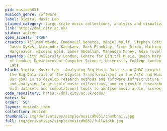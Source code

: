 ```yaml
---
pid: musicdh051
musicdh_genre: software
label: Digital Music Lab
claimed_category: large-scale music collections, analysis and visualization
link: http://dml.city.ac.uk/
status: active
open_access: 'TRUE'
creators: Tillman Weyde, Emmanouil Benetos, Daniel Wolff, Stephen Cottrell, Dan Tidhar,
  Jason Dykes, Alexander Kachkaev, Mark Plumbley, Simon Dixon, Mathieu Barthet, Steven
  Hargreaves, Nicolas Gold, Samer Abdallah, Mahendra Mahey, Adam Tovell
stewards: City University London; Centre for Digital Music, Queen Mary University
  of London; Department of Computer Science, University College London; British Library
  Labs
blurb: Digital Music Lab – Analysing Big Music Data is an AHRC project funded under
  the Big Data call of the Digital Transformations in the Arts and Humanities Theme.
  Our goal is to develop research methods and software infrastructure for exploring
  and analysing large-scale music collections, and to provide researchers and users
  with datasets and computational tools to analyse music audio, scores and metadata.
code_repository: https://dml.city.ac.uk/code/
notes: NA
order: '50'
layout: musicdh_item
collection: musicdh
thumbnail: img/derivatives/simple/musicdh051/thumbnail.jpg
full: img/derivatives/simple/musicdh051/fullwidth.jpg
---
```

